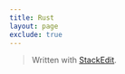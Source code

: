 ```yaml
---
title: Rust
layout: page
exclude: true
---
```



> Written with [StackEdit](https://stackedit.io/).
<!--stackedit_data:
eyJoaXN0b3J5IjpbLTE2MDg4MjUyNjNdfQ==
-->